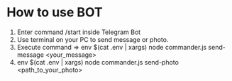 # How to use BOT

1. Enter command /start inside Telegram Bot
2. Use terminal on your PC to send message or photo.
3. Execute command => env $(cat .env | xargs) node commander.js send-message <your_message>
4. env $(cat .env | xargs) node commander.js send-photo <path_to_your_photo>
